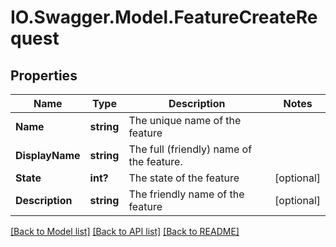 # IO.Swagger.Model.FeatureCreateRequest
## Properties

Name | Type | Description | Notes
------------ | ------------- | ------------- | -------------
**Name** | **string** | The unique name of the feature | 
**DisplayName** | **string** | The full (friendly) name of the feature. | 
**State** | **int?** | The state of the feature | [optional] 
**Description** | **string** | The friendly name of the feature | [optional] 

[[Back to Model list]](../README.md#documentation-for-models) [[Back to API list]](../README.md#documentation-for-api-endpoints) [[Back to README]](../README.md)

